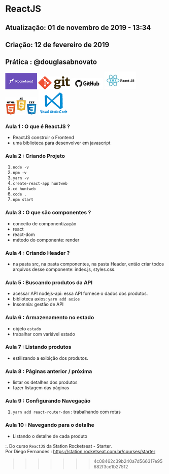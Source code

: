 
# ReactJS

## Atualização: 01 de novembro de 2019 - 13:34
## Criação: 12 de fevereiro de 2019
## Prática : @douglasabnovato

![Rocketseat](/images/logo-rocketseat.png)
![Git](/images/logo-git.png)
![GitHub](/images/logo-github.png)
![React JS](/images/logo-reactjs.jpg)
![HTML-CSS-JS](/images/logo-html-css-js.jpeg)
![VSCode](/images/logo-VSCode.png)

### Aula 1 : O que é ReactJS ?
- ReactJS construir o Frontend
- uma biblioteca para desenvolver em javascript


### Aula 2 : Criando Projeto
1. `node -v`
2. `npm -v`
3. `yarn -v`
4. `create-react-app huntweb`
5. `cd huntweb`
6. `code .`
7. `npm start`

### Aula 3 : O que são componentes ?

- conceito de componentização
- react
- react-dom 
- método do componente: render

### Aula 4 : Criando Header ?

- na pasta src, na pasta componentes, na pasta Header, então criar todos arquivos desse componente: index.js, styles.css.

### Aula 5 : Buscando produtos da API 

- acessar API nodejs-api: essa API fornece o dados dos produtos.
- biblioteca axios: `yarn add axios`
- Insomnia: gestão de API

### Aula 6 : Armazenamento no estado

- objeto `estado`
- trabalhar com variável estado

### Aula 7 : Listando produtos

- estilizando a exibição dos produtos.

### Aula 8 : Páginas anterior / próxima

- listar os detalhes dos produtos
- fazer listagem das páginas 

### Aula 9 : Configurando Navegação
1. `yarn add react-router-dom` : trabalhando com rotas

### Aula 10 : Navegando para o detalhe

- Listando o detalhe de cada produto

:. Do curso `ReactJS` da Station Rocketseat - Starter. <br>
Por Diego Fernandes : https://station.rocketseat.com.br/courses/starter
>>>>>>> 4c08462c39b240a7d566317e95682f3ce1b27512
